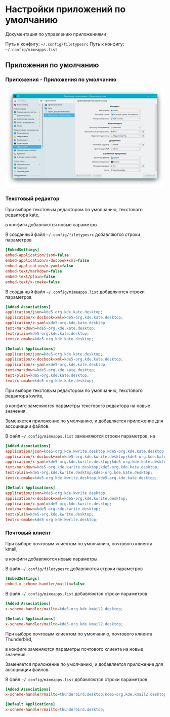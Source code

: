 # Настройки приложений по умолчанию

Документация по управлению приложениями

Путь к конфигу: `~/.config/filetypesrc`
Путь к конфигу: `~/.config/mimeapps.list`

## Приложения по умолчанию

### Приложения - Приложения по умолчанию

![""](../img/20230720_163901.png "")

### Текстовый редактор

При выборе текстовым редактором по умолчанию, текстового редактора kate,

в конфиги добавляются новые параметры.


В созданный файл `~/.config/filetypesrc` добавляются строки параметров

```ini
[EmbedSettings]
embed-application/json=false
embed-application/x-docbook+xml=false
embed-application/x-yaml=false
embed-text/markdown=false
embed-text/plain=false
embed-text/x-cmake=false
```

В созданный файл `~/.config/mimeapps.list` добавляются строки параметров

```ini
[Added Associations]
application/json=kde5-org.kde.kate.desktop;
application/x-docbook+xml=kde5-org.kde.kate.desktop;
application/x-yaml=kde5-org.kde.kate.desktop;
text/markdown=kde5-org.kde.kate.desktop;
text/plain=kde5-org.kde.kate.desktop;
text/x-cmake=kde5-org.kde.kate.desktop;
```

```ini
[Default Applications]
application/json=kde5-org.kde.kate.desktop;
application/x-docbook+xml=kde5-org.kde.kate.desktop;
application/x-yaml=kde5-org.kde.kate.desktop;
text/markdown=kde5-org.kde.kate.desktop;
text/plain=kde5-org.kde.kate.desktop;
text/x-cmake=kde5-org.kde.kate.desktop;
```

При выборе текстовым редактором по умолчанию, текстового редактора kwrite,

в конфиге заменяются параметры текстового редактора на новые значения.

Заменяется приложение по умолчанию, и добавляется приложение для ассоциации файлов.

В файл `~/.config/mimeapps.list` заменяяются строки параметров, на

```ini
[Added Associations]
application/json=kde5-org.kde.kwrite.desktop;kde5-org.kde.kate.desktop;
application/x-docbook+xml=kde5-org.kde.kwrite.desktop;kde5-org.kde.kate.desktop;
application/x-yaml=kde5-org.kde.kwrite.desktop;kde5-org.kde.kate.desktop;
text/markdown=kde5-org.kde.kwrite.desktop;kde5-org.kde.kate.desktop;
text/plain=kde5-org.kde.kwrite.desktop;kde5-org.kde.kate.desktop;
text/x-cmake=kde5-org.kde.kwrite.desktop;kde5-org.kde.kate.desktop;
```

```ini
[Default Applications]
application/json=kde5-org.kde.kwrite.desktop;
application/x-docbook+xml=kde5-org.kde.kwrite.desktop;
application/x-yaml=kde5-org.kde.kwrite.desktop;
text/markdown=kde5-org.kde.kwrite.desktop;
text/plain=kde5-org.kde.kwrite.desktop;
text/x-cmake=kde5-org.kde.kwrite.desktop;
```

### Почтовый клиент

При выборе почтовым клиентом по умолчанию, почтового клиента kmail,

в конфиги добавляются новые параметры.

В файл `~/.config/filetypesrc` добавляются строки параметров

```ini
[EmbedSettings]
embed-x-scheme-handler/mailto=false
```

В файл `~/.config/mimeapps.list` добавляются строки параметров

```ini
[Added Associations]
x-scheme-handler/mailto=kde5-org.kde.kmail2.desktop;
```

```ini
[Default Applications]
x-scheme-handler/mailto=kde5-org.kde.kmail2.desktop;
```

При выборе почтовым клиентом по умолчанию, почтового клиента Thunderbird,

в конфиге заменяются параметры почтового клиента на новые значения.

Заменяется приложение по умолчанию, и добавляется приложение для ассоциации файлов.

В файл `~/.config/mimeapps.list` добавляются строки параметров

```ini
[Added Associations]
x-scheme-handler/mailto=thunderbird.desktop;kde5-org.kde.kmail2.desktop;
```

```ini
[Default Applications]
x-scheme-handler/mailto=thunderbird.desktop;
```
